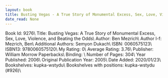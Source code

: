 ```yaml
---
layout: book
title: Busting Vegas - A True Story of Monumental Excess, Sex, Love, Violence, and Beating the Odds
date_read: None
---
```


Book Id: 9276\ 
Title: Busting Vegas: A True Story of Monumental Excess, Sex, Love, Violence, and Beating the Odds\ 
Author: Ben Mezrich\ 
Author l-f: Mezrich, Ben\ 
Additional Authors: Semyon Dukach\ 
ISBN: 0060575123\ 
ISBN13: 9780060575120\ 
My Rating: 0\ 
Average Rating: 3.76\ 
Publisher: William Morrow Paperbacks\ 
Binding: \ 
Number of Pages: 304\ 
Year Published: 2006\ 
Original Publication Year: 2005\ 
Date Added: 2020/01/23\ 
Bookshelves: kupka-wstydu\ 
Bookshelves with positions: kupka-wstydu (#926)\ 

